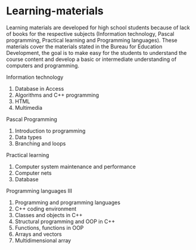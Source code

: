 # Learning-materials 
Learning materials are developed for high school students because of lack of books for the respective subjects (Information technology, Pascal programming, Practical learning and Programming languages).
These materials cover the materials stated in the Bureau for Education Development, the goal is to make easy for the students to understand the course content and develop a basic or intermediate understanding of computers and programming.  


Information technology 
 1. Database in Access
 2. Algorithms and C++ programming 
 3. HTML
 4. Multimedia
 

Pascal Programming 
 1. Introduction to programming
 2. Data types 
 3. Branching and loops 
 
 
Practical learning 
1. Computer system maintenance and performance
2. Computer nets
3. Database

 Programming languages III
1.  Programming and programming languages
2.  C++ coding environment
3.  Classes and objects in C++
4.  Structural programming and OOP in C++
5.  Functions, functions in OOP
6.  Arrays and vectors 
7.  Multidimensional array

